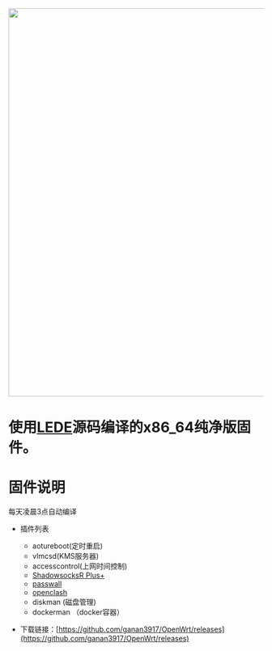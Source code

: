 
<img width="768" src="./images/openwrt.png"/>
  
# 使用[LEDE](https://github.com/coolsnowwolf/lede)源码编译的x86_64纯净版固件。

# 固件说明

每天凌晨3点自动编译

- 插件列表
   - aotureboot(定时重启)
   - vlmcsd(KMS服务器)
   - accesscontrol(上网时间控制)
   - [ShadowsocksR Plus+](https://github.com/fw876/helloworld.git)
   - [passwall](https://github.com/xiaorouji/openwrt-passwall)
   - [openclash](https://github.com/vernesong/OpenClash)
   - diskman (磁盘管理)
   - dockerman （docker容器）

- 下载链接：[https://github.com/ganan3917/OpenWrt/releases](https://github.com/ganan3917/OpenWrt/releases)


